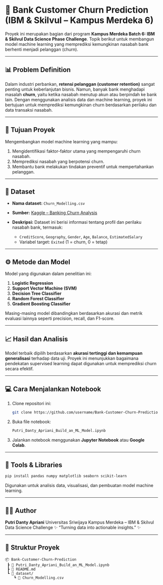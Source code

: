 # 🧠 Bank Customer Churn Prediction (IBM & Skilvul – Kampus Merdeka 6)

Proyek ini merupakan bagian dari program **Kampus Merdeka Batch 6: IBM & Skilvul Data Science Phase Challenge**.
Topik berikut untuk membangun model machine learning yang memprediksi kemungkinan nasabah bank berhenti menjadi pelanggan (churn).

---

## 📊 Problem Definition

Dalam industri perbankan, **retensi pelanggan (customer retention)** sangat penting untuk keberlanjutan bisnis.
Namun, banyak bank menghadapi masalah **churn**, yaitu ketika nasabah menutup akun atau berpindah ke bank lain.
Dengan menggunakan analisis data dan machine learning, proyek ini bertujuan untuk memprediksi kemungkinan churn berdasarkan perilaku dan data transaksi nasabah.

---

## 🎯 Tujuan Proyek

Mengembangkan model machine learning yang mampu:

1. Mengidentifikasi faktor-faktor utama yang mempengaruhi churn nasabah.
2. Memprediksi nasabah yang berpotensi churn.
3. Membantu bank melakukan tindakan preventif untuk mempertahankan pelanggan.

---

## 🧩 Dataset

* **Nama dataset:** `Churn_Modelling.csv`
* **Sumber:** [Kaggle – Banking Churn Analysis](https://www.kaggle.com/code/kdsharma/banking-churn-analysis-modeling/input)
* **Deskripsi:** Dataset ini berisi informasi tentang profil dan perilaku nasabah bank, termasuk:

  * `CreditScore`, `Geography`, `Gender`, `Age`, `Balance`, `EstimatedSalary`
  * Variabel target: `Exited` (1 = churn, 0 = tetap)

---

## ⚙️ Metode dan Model

Model yang digunakan dalam penelitian ini:

1. **Logistic Regression**
2. **Support Vector Machine (SVM)**
3. **Decision Tree Classifier**
4. **Random Forest Classifier**
5. **Gradient Boosting Classifier**

Masing-masing model dibandingkan berdasarkan akurasi dan metrik evaluasi lainnya seperti precision, recall, dan F1-score.

---

## 📈 Hasil dan Analisis

Model terbaik dipilih berdasarkan **akurasi tertinggi dan kemampuan generalisasi** terhadap data uji.
Proyek ini menunjukkan bagaimana pendekatan supervised learning dapat digunakan untuk memprediksi churn secara efektif.

---

## 💻 Cara Menjalankan Notebook

1. Clone repositori ini:

   ```bash
   git clone https://github.com/username/Bank-Customer-Churn-Prediction.git
   ```
2. Buka file notebook:

   ```bash
   Putri_Danty_Apriani_Build_an_ML_Model.ipynb
   ```
3. Jalankan notebook menggunakan **Jupyter Notebook** atau **Google Colab**.

---

## 🧠 Tools & Libraries

```bash
pip install pandas numpy matplotlib seaborn scikit-learn
```

Digunakan untuk analisis data, visualisasi, dan pembuatan model machine learning.

---

## 🧑‍💻 Author

**Putri Danty Apriani**
Universitas Sriwijaya
Kampus Merdeka – IBM & Skilvul Data Science Challenge
✨ “Turning data into actionable insights.” ✨

---

## 📂 Struktur Proyek

```
📦 Bank-Customer-Churn-Prediction
 ┣ 📜 Putri_Danty_Apriani_Build_an_ML_Model.ipynb
 ┣ 📜 README.md
 ┗ 📂 dataset/
    ┗ 📜 Churn_Modelling.csv
```
